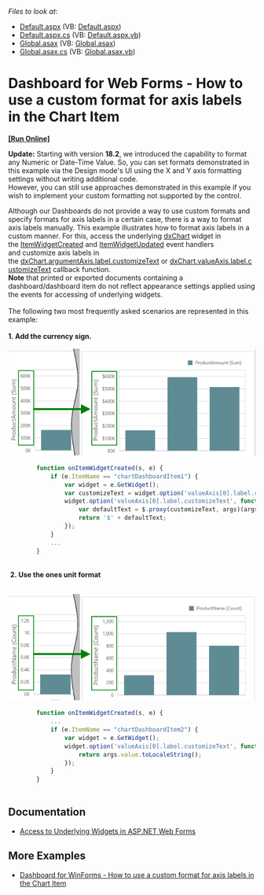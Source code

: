<!-- default file list -->
*Files to look at*:

* [Default.aspx](./CS/ScaleCustomFormat/Default.aspx) (VB: [Default.aspx](./VB/ScaleCustomFormat/Default.aspx))
* [Default.aspx.cs](./CS/ScaleCustomFormat/Default.aspx.cs) (VB: [Default.aspx.vb](./VB/ScaleCustomFormat/Default.aspx.vb))
* [Global.asax](./CS/ScaleCustomFormat/Global.asax) (VB: [Global.asax](./VB/ScaleCustomFormat/Global.asax))
* [Global.asax.cs](./CS/ScaleCustomFormat/Global.asax.cs) (VB: [Global.asax.vb](./VB/ScaleCustomFormat/Global.asax.vb))
<!-- default file list end -->

# Dashboard for Web Forms - How to use a custom format for axis labels in the Chart Item

<!-- run online -->
**[[Run Online]](https://codecentral.devexpress.com/t602710/)**
<!-- run online end -->

**Update:** Starting with version **18.2**, we introduced the capability to format any Numeric or Date-Time Value. So, you can set formats demonstrated in this example via the Design mode's UI using the X and Y axis formatting settings without writing additional code.  
However, you can still use approaches demonstrated in this example if you wish to implement your custom formatting not supported by the control.

<p>Although our Dashboards do not provide a way to use custom formats and specify formats for axis labels in a certain case, there is a way to format axis labels manually. This example illustrates how to format axis labels in a custom manner. For this, access the underlying <a href="https://js.devexpress.com/Documentation/15_2/ApiReference/Data_Visualization_Widgets/dxChart/">dxChart</a><strong> </strong>widget in the <a href="https://documentation.devexpress.com/Dashboard/DevExpress.DashboardWeb.Scripts.ASPxClientDashboard.ItemWidgetCreated.event">ItemWidgetCreated</a> and <a href="https://documentation.devexpress.com/Dashboard/DevExpress.DashboardWeb.Scripts.ASPxClientDashboard.ItemWidgetUpdated.event">ItemWidgetUpdated</a> event handlers and customize axis labels in the <a href="http://js.devexpress.com/Documentation/ApiReference/Data_Visualization_Widgets/dxChart/Configuration/argumentAxis/label/?version=15_2#customizeText">dxChart.argumentAxis.label.customizeText</a> or <a href="https://js.devexpress.com/Documentation/15_2/ApiReference/Data_Visualization_Widgets/dxChart/Configuration/valueAxis/label/#customizeText">dxChart.valueAxis.label.customizeText</a> callback function.<br><strong>Note</strong> that printed or exported documents containing a dashboard/dashboard item do not reflect appearance settings applied using the events for accessing of underlying widgets.<br><br>The following two most frequently asked scenarios are represented in this example:<br><br><strong>1. Add the currency sign.<br><br></strong><img src="https://raw.githubusercontent.com/DevExpress-Examples/web-dashboards-how-to-use-a-custom-format-for-axis-labels-in-the-chart-item-t602710/17.1.3+/media/389e50f8-6512-47bb-b8e1-b2a28638b98e.png"></p>

```js
        function onItemWidgetCreated(s, e) {
            if (e.ItemName == "chartDashboardItem1") {
                var widget = e.GetWidget();
                var customizeText = widget.option('valueAxis[0].label.customizeText');
                widget.option('valueAxis[0].label.customizeText', function (args) {
                    var defaultText = $.proxy(customizeText, args)(args);
                    return '$' + defaultText;
                });
            }
            ...            
        }

```

<p><br> <strong>2. Use the ones unit format <br><br></strong></p><p><img src="https://raw.githubusercontent.com/DevExpress-Examples/web-dashboards-how-to-use-a-custom-format-for-axis-labels-in-the-chart-item-t602710/17.1.3+/media/c087f566-4b9b-4c65-bbca-3055e191a1f0.png"></p>

```js
        function onItemWidgetCreated(s, e) {
            ...
            if (e.ItemName == "chartDashboardItem2") {
                var widget = e.GetWidget();
                widget.option('valueAxis[0].label.customizeText', function (args) {
                    return args.value.toLocaleString();
                });
            }
        }
 
```

## Documentation

- [Access to Underlying Widgets in ASP.NET Web Forms](https://docs.devexpress.com/Dashboard/117573/web-dashboard/aspnet-web-forms-dashboard-control/access-to-underlying-widgets)

## More Examples

- [Dashboard for WinForms - How to use a custom format for axis labels in the Chart Item](https://github.com/DevExpress-Examples/winforms-dashboards-how-to-use-a-custom-format-for-axis-labels-in-the-chart-item-t597204)
